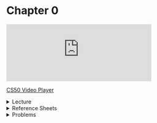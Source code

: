 # Chapter 0

<iframe width=75% src="https://www.youtube.com/embed/jjqgP9dpD1k" frameborder="0" allow="accelerometer; autoplay; encrypted-media; gyroscope; picture-in-picture" allowfullscreen></iframe>

[CS50 Video Player](https://video.cs50.io/jjqgP9dpD1k?screen=w3XNssqYBSU)

<details>
  <summary>Lecture</summary>
  <ul>
    <li><a href="https://cdn.cs50.net/2019/fall/lectures/0/lecture0.mp3.download">Audio</a></li>
    <li><a href="https://cs50.harvard.edu/ap/2021/curriculum/x/notes/0/">Notes</a></li>
    <summary>Slides</summary>
    <ul>
      <li><a href="https://docs.google.com/presentation/d/17wRd8ksO6QkUq906SUgm17AqcI-Jan42jkY-EmufxnE/edit?usp=sharing">Google Slides</a></li>
      <li><a href="https://cdn.cs50.net/2019/fall/lectures/0/lecture0.pdf">PDF</a></li>
    </ul>
    <summary>Source Code</summary>
    <ul>
      <li><a href="https://cdn.cs50.net/2019/fall/lectures/0/src0/">Index</a></li>
      <li><a href="https://scratch.mit.edu/studios/25128634/">Studio</a></li>
      <li><a href="https://cdn.cs50.net/2019/fall/lectures/0/src0.zip">Zip</a></li>
    </ul>
  </ul>   
</details>

<details>  
  <summary>Reference Sheets</summary>
  <ul>
    <li><a href="\ap\assets\pdfs\algorithms.pdf">Algorithms</a></li>
    <li><a href="\ap\assets\pdfs\ascii.pdf">ASCII</a></li>
    <li><a href="\ap\assets\pdfs\binary.pdf">Binary</a></li>
    <li><a href="\ap\assets\pdfs\pseudocode.pdf">Pseudocode</a></li>
    <li><a href="\ap\assets\pdfs\scratch.pdf">Scratch</a></li>
  </ul>
</details>

<details>
  <summary>Problems</summary>
  <ul>
    <li><a href="https://cs50.harvard.edu/ap/2021/curriculum/x/psets/0/scratch/">Scratch</a></li>
  </ul>
</details>


<!-- * [Notes](notes)
* Problem
  * [Scratch](https://docs.cs50.net/2019/ap/problems/scratch/scratch.html)
* [Slides](https://cdn.cs50.net/2018/fall/lectures/0/lecture0.pdf)
* Source Code from Lecture
  * [Index](https://cdn.cs50.net/2018/fall/lectures/0/src0/)
  * [ZIP](https://cdn.cs50.net/2018/fall/lectures/0/src0.zip)
* [Syllabus]({{ "/syllabus" | relative_url }})
* [Video](https://video.cs50.net/2018/fall/lectures/0)
* Reference Sheets
  * [Algorithms](https://ap.cs50.school/assets/pdfs/algorithms.pdf)
  * [ASCII](https://ap.cs50.school/assets/pdfs/ascii.pdf)
  * [Binary](https://ap.cs50.school/assets/pdfs/binary.pdf)
  * [Pseudocode](https://ap.cs50.school/assets/pdfs/pseudocode.pdf)
  * [Scratch](https://ap.cs50.school/assets/pdfs/scratch.pdf) -->
